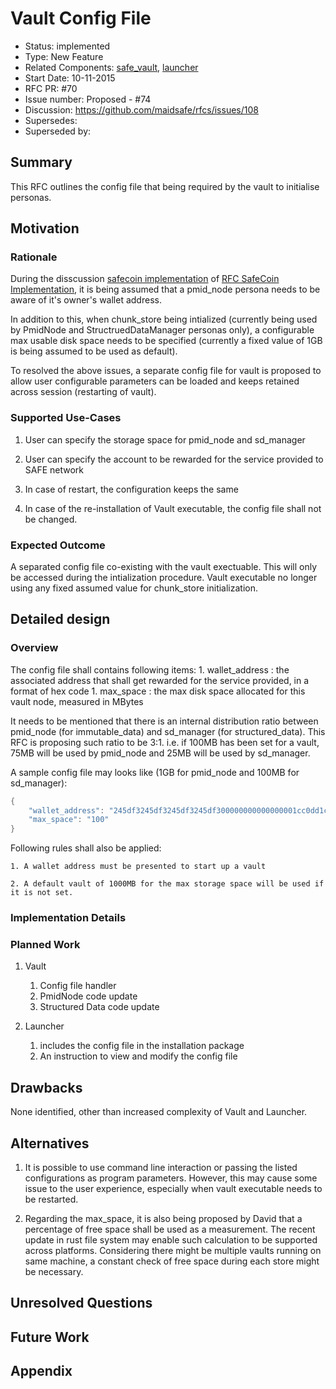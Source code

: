 # Vault Config File

- Status: implemented
- Type: New Feature
- Related Components: [safe_vault](https://github.com/maidsafe/safe_vault), [launcher](https://github.com/maidsafe/safe_launcher)
- Start Date: 10-11-2015
- RFC PR: #70
- Issue number: Proposed - #74
- Discussion: https://github.com/maidsafe/rfcs/issues/108
- Supersedes:
- Superseded by:

## Summary

This RFC outlines the config file that being required by the vault to initialise personas.

## Motivation

### Rationale

During the disscussion [safecoin implementation](https://github.com/maidsafe/rfcs/issues/61) of [RFC SafeCoin Implementation](https://github.com/maidsafe/rfcs/blob/master/text/0012-safecoin-implementation/0012-safecoin-implementation.md), it is being assumed that a pmid_node persona needs to be aware of it's owner's wallet address.

In addition to this, when chunk_store being intialized (currently being used by PmidNode and StructruedDataManager personas only), a configurable max usable disk space needs to be specified (currently a fixed value of 1GB is being assumed to be used as default).

To resolved the above issues, a separate config file for vault is proposed to allow user configurable parameters can be loaded and keeps retained across session (restarting of vault).

### Supported Use-Cases

1. User can specify the storage space for pmid_node and sd_manager

1. User can specify the account to be rewarded for the service provided to SAFE network

1. In case of restart, the configuration keeps the same

1. In case of the re-installation of Vault executable, the config file shall not be changed.


### Expected Outcome

A separated config file co-existing with the vault exectuable. This will only be accessed during the intialization procedure. Vault executable no longer using any fixed assumed value for chunk_store initialization.

## Detailed design

### Overview

The config file shall contains following items:
	1. wallet_address : the associated address that shall get rewarded for the service provided, in a format of hex code
	1. max_space : the max disk space allocated for this vault node, measured in MBytes

It needs to be mentioned that there is an internal distribution ratio between pmid_node (for immutable_data) and sd_manager (for structured_data). This RFC is proposing such ratio to be 3:1. i.e. if 100MB has been set for a vault, 75MB will be used by pmid_node and 25MB will be used by sd_manager.

A sample config file may looks like (1GB for pmid_node and 100MB for sd_manager):
```rust
{
	"wallet_address": "245df3245df3245df3245df300000000000000001cc0dd1cc0dd1cc0dd1cc0dd",
	"max_space": "100"
}
```

Following rules shall also be applied:

    1. A wallet address must be presented to start up a vault

    2. A default vault of 1000MB for the max storage space will be used if it is not set.

### Implementation Details


### Planned Work

1. Vault
    1. Config file handler
    1. PmidNode code update
    1. Structured Data code update

1. Launcher
    1. includes the config file in the installation package
    1. An instruction to view and modify the config file



## Drawbacks

None identified, other than increased complexity of Vault and Launcher.

## Alternatives

1. It is possible to use command line interaction or passing the listed configurations as program parameters. However, this may cause some issue to the user experience, especially when vault executable needs to be restarted.

1. Regarding the max_space, it is also being proposed by David that a percentage of free space shall be used as a measurement. The recent update in rust file system may enable such calculation to be supported across platforms. Considering there might be multiple vaults running on same machine, a constant check of free space during each store might be necessary.


## Unresolved Questions



## Future Work



## Appendix
